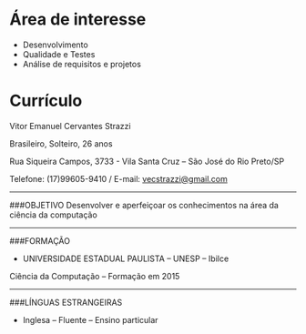 Área de interesse
=====

- Desenvolvimento
- Qualidade e Testes
- Análise de requisitos e projetos

Currículo
=========

Vitor Emanuel Cervantes Strazzi

Brasileiro, Solteiro, 26 anos 

Rua Siqueira Campos, 3733 - 
Vila Santa Cruz – São José do Rio Preto/SP 

Telefone: (17)99605-9410 / E-mail: vecstrazzi@gmail.com

---

###OBJETIVO
Desenvolver e aperfeiçoar os conhecimentos na área da ciência da computação

---

###FORMAÇÃO
- UNIVERSIDADE ESTADUAL PAULISTA – UNESP – Ibilce

Ciência da Computação – Formação em 2015

---

###LÍNGUAS ESTRANGEIRAS
- Inglesa – Fluente – Ensino particular
